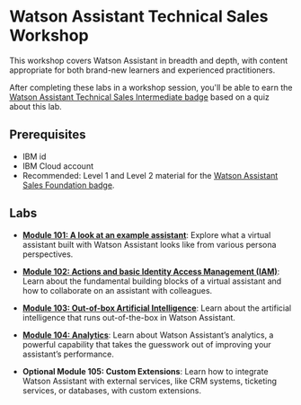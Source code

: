 # Watson Assistant Technical Sales Workshop

This workshop covers Watson Assistant in breadth and depth, with content appropriate for both brand-new learners and experienced practitioners.

After completing these labs in a workshop session, you'll be able to earn the [Watson Assistant Technical Sales Intermediate badge](https://www.credly.com/org/ibm/badge/watson-assistant-technical-sales-intermediate) based on a quiz about this lab.

## Prerequisites

- IBM id
- IBM Cloud account
- Recommended: Level 1 and Level 2 material for the [Watson Assistant Sales Foundation badge](https://www.credly.com/org/ibm/badge/watson-assistant-sales-foundation.1).

## Labs

- **[Module 101: A look at an example assistant](101.md)**: Explore what a virtual assistant built with Watson Assistant looks like from various persona perspectives.

- **[Module 102: Actions and basic Identity Access Management (IAM)](102.md)**: Learn about the fundamental building blocks of a virtual assistant and how to collaborate on an assistant with colleagues.

- **[Module 103: Out-of-box Artificial Intelligence](103.md)**: Learn about the artificial intelligence that runs out-of-the-box in Watson Assistant.

- **[Module 104: Analytics](104.md)**: Learn about Watson Assistant’s analytics, a powerful capability that takes the guesswork out of improving your assistant’s performance.

- **Optional Module 105: Custom Extensions**: Learn how to integrate Watson Assistant with external services, like CRM systems, ticketing services, or databases, with custom extensions.
